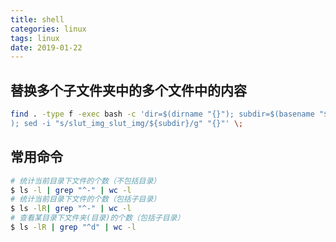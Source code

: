 ```yaml
---
title: shell
categories: linux
tags: linux
date: 2019-01-22
---
```


## 替换多个子文件夹中的多个文件中的内容

```bash
find . -type f -exec bash -c 'dir=$(dirname "{}"); subdir=$(basename "${dir}"
); sed -i "s/slut_img_slut_img/${subdir}/g" "{}"' \;
```

## 常用命令

```bash
# 统计当前目录下文件的个数（不包括目录）
$ ls -l | grep "^-" | wc -l
# 统计当前目录下文件的个数（包括子目录）
$ ls -lR| grep "^-" | wc -l
# 查看某目录下文件夹(目录)的个数（包括子目录）
$ ls -lR | grep "^d" | wc -l
```
